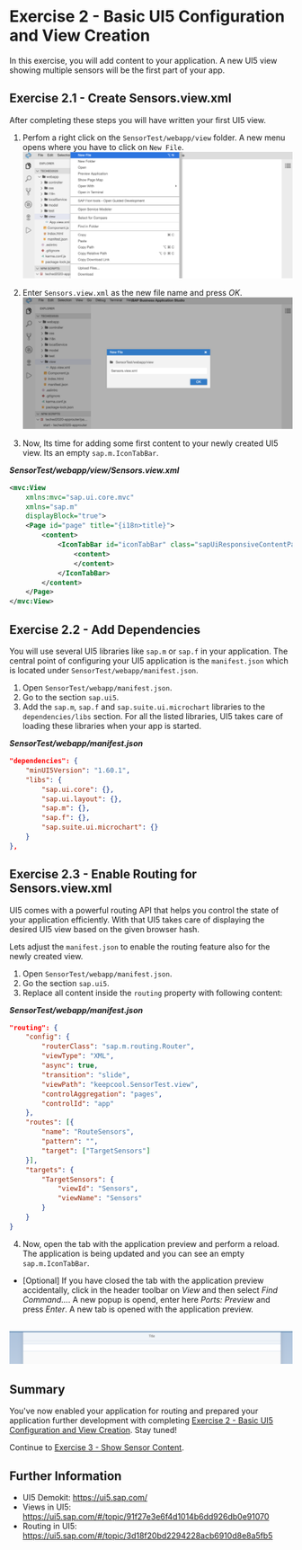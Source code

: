 # Exercise 2 - Basic UI5 Configuration and View Creation

In this exercise, you will add content to your application. A new UI5 view showing multiple sensors will be the first part of your app.

## Exercise 2.1 - Create Sensors.view.xml

After completing these steps you will have written your first UI5 view.

1. Perfom a right click on the `SensorTest/webapp/view` folder. A new menu opens where you have to click on `New File`.
<br>![](/exercises/ex2/images/02_01_0010.png)

2. Enter `Sensors.view.xml` as the new file name and press *OK*.
<br>![](/exercises/ex2/images/02_01_0020.png)

3. Now, Its time for adding some first content to your newly created UI5 view. Its an empty `sap.m.IconTabBar`.

***SensorTest/webapp/view/Sensors.view.xml***

````xml
<mvc:View
    xmlns:mvc="sap.ui.core.mvc"
    xmlns="sap.m"
    displayBlock="true">
    <Page id="page" title="{i18n>title}">
        <content>
            <IconTabBar id="iconTabBar" class="sapUiResponsiveContentPadding">
                <content>
                </content>
            </IconTabBar>
        </content>
    </Page>
</mvc:View>
````

## Exercise 2.2 - Add Dependencies

You will use several UI5 libraries like `sap.m` or `sap.f` in your application. The central point of configuring your UI5 application is the `manifest.json` which is located under `SensorTest/webapp/manifest.json`.

1. Open `SensorTest/webapp/manifest.json`.
2. Go to the section `sap.ui5`.
3. Add the `sap.m`, `sap.f` and `sap.suite.ui.microchart` libraries to the `dependencies/libs` section. For all the listed libraries, UI5 takes care of loading these libraries when your app is started.

***SensorTest/webapp/manifest.json***

````json
"dependencies": {
    "minUI5Version": "1.60.1",
    "libs": {
        "sap.ui.core": {},
        "sap.ui.layout": {},
        "sap.m": {},
        "sap.f": {},
        "sap.suite.ui.microchart": {}
    }
},
````

## Exercise 2.3 - Enable Routing for Sensors.view.xml

UI5 comes with a powerful routing API that helps you control the state of your application efficiently. With that UI5 takes care of displaying the desired UI5 view based on the given browser hash.

Lets adjust the `manifest.json` to enable the routing feature also for the newly created view.

1. Open `SensorTest/webapp/manifest.json`.
2. Go the section `sap.ui5`.
3. Replace all content inside the `routing` property with following content:

***SensorTest/webapp/manifest.json***

````json
"routing": {
    "config": {
        "routerClass": "sap.m.routing.Router",
        "viewType": "XML",
        "async": true,
        "transition": "slide",
        "viewPath": "keepcool.SensorTest.view",
        "controlAggregation": "pages",
        "controlId": "app"
    },
    "routes": [{
        "name": "RouteSensors",
        "pattern": "",
        "target": ["TargetSensors"]
    }],
    "targets": {
        "TargetSensors": {
            "viewId": "Sensors",
            "viewName": "Sensors"
        }
    }
}
````

4. Now, open the tab with the application preview and perform a reload. The application is being updated and you can see an empty `sap.m.IconTabBar`.
  * [Optional] If you have closed the tab with the application preview accidentally, click in the header toolbar on *View* and then select *Find Command...*. A new popup is opend, enter here *Ports: Preview* and press *Enter*. A new tab is opened with the application preview.</ul>

<br>![](images/02_01_0030.png)

## Summary

You've now enabled your application for routing and prepared your application further development with completing [Exercise 2 - Basic UI5 Configuration and  View Creation](#exercise-2---basic-ui5-configuration-and-view-creation). Stay tuned!

Continue to [Exercise 3 - Show Sensor Content](../ex3/README.md).


## Further Information

* UI5 Demokit: https://ui5.sap.com/
* Views in UI5: https://ui5.sap.com/#/topic/91f27e3e6f4d1014b6dd926db0e91070
* Routing in UI5: https://ui5.sap.com/#/topic/3d18f20bd2294228acb6910d8e8a5fb5
